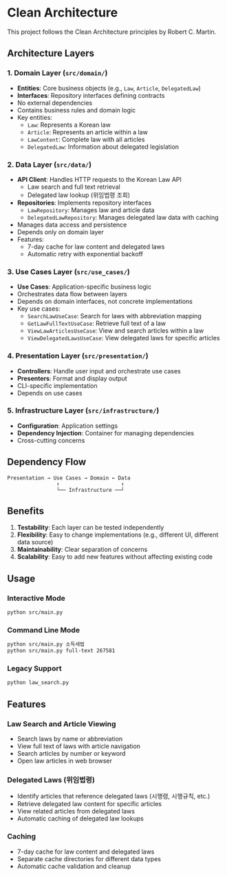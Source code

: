 # Clean Architecture

This project follows the Clean Architecture principles by Robert C. Martin.

## Architecture Layers

### 1. Domain Layer (`src/domain/`)
- **Entities**: Core business objects (e.g., `Law`, `Article`, `DelegatedLaw`)
- **Interfaces**: Repository interfaces defining contracts
- No external dependencies
- Contains business rules and domain logic
- Key entities:
  - `Law`: Represents a Korean law
  - `Article`: Represents an article within a law
  - `LawContent`: Complete law with all articles
  - `DelegatedLaw`: Information about delegated legislation

### 2. Data Layer (`src/data/`)
- **API Client**: Handles HTTP requests to the Korean Law API
  - Law search and full text retrieval
  - Delegated law lookup (위임법령 조회)
- **Repositories**: Implements repository interfaces
  - `LawRepository`: Manages law and article data
  - `DelegatedLawRepository`: Manages delegated law data with caching
- Manages data access and persistence
- Depends only on domain layer
- Features:
  - 7-day cache for law content and delegated laws
  - Automatic retry with exponential backoff

### 3. Use Cases Layer (`src/use_cases/`)
- **Use Cases**: Application-specific business logic
- Orchestrates data flow between layers
- Depends on domain interfaces, not concrete implementations
- Key use cases:
  - `SearchLawUseCase`: Search for laws with abbreviation mapping
  - `GetLawFullTextUseCase`: Retrieve full text of a law
  - `ViewLawArticlesUseCase`: View and search articles within a law
  - `ViewDelegatedLawsUseCase`: View delegated laws for specific articles

### 4. Presentation Layer (`src/presentation/`)
- **Controllers**: Handle user input and orchestrate use cases
- **Presenters**: Format and display output
- CLI-specific implementation
- Depends on use cases

### 5. Infrastructure Layer (`src/infrastructure/`)
- **Configuration**: Application settings
- **Dependency Injection**: Container for managing dependencies
- Cross-cutting concerns

## Dependency Flow
```
Presentation → Use Cases → Domain ← Data
                ↑                    ↑
                └── Infrastructure ──┘
```

## Benefits

1. **Testability**: Each layer can be tested independently
2. **Flexibility**: Easy to change implementations (e.g., different UI, different data source)
3. **Maintainability**: Clear separation of concerns
4. **Scalability**: Easy to add new features without affecting existing code

## Usage

### Interactive Mode
```bash
python src/main.py
```

### Command Line Mode
```bash
python src/main.py 소득세법
python src/main.py full-text 267581
```

### Legacy Support
```bash
python law_search.py
```

## Features

### Law Search and Article Viewing
- Search laws by name or abbreviation
- View full text of laws with article navigation
- Search articles by number or keyword
- Open law articles in web browser

### Delegated Laws (위임법령)
- Identify articles that reference delegated laws (시행령, 시행규칙, etc.)
- Retrieve delegated law content for specific articles
- View related articles from delegated laws
- Automatic caching of delegated law lookups

### Caching
- 7-day cache for law content and delegated laws
- Separate cache directories for different data types
- Automatic cache validation and cleanup